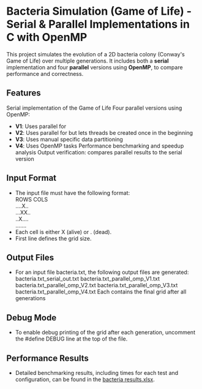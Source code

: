 # Bacteria Simulation (Game of Life) - Serial & Parallel Implementations in C with OpenMP

This project simulates the evolution of a 2D bacteria colony (Conway's Game of Life) over multiple generations. It includes both a **serial** implementation and four **parallel** versions using **OpenMP**, to compare performance and correctness.

## Features

Serial implementation of the Game of Life
Four parallel versions using OpenMP:
  - **V1**: Uses parallel for
  - **V2**: Uses parallel for but lets threads be created once in the beginning
  - **V3**: Uses manual specific data partitioning
  - **V4**: Uses OpenMP tasks
Performance benchmarking and speedup analysis
Output verification: compares parallel results to the serial version

## Input Format
-  The input file must have the following format:  
ROWS COLS  
....X..  
...XX..  
..X....  
.......  
-  Each cell is either X (alive) or . (dead).
-  First line defines the grid size.

## Output Files
-  For an input file bacteria.txt, the following output files are generated:
bacteria.txt_serial_out.txt
bacteria.txt_parallel_omp_V1.txt
bacteria.txt_parallel_omp_V2.txt
bacteria.txt_parallel_omp_V3.txt
bacteria.txt_parallel_omp_V4.txt
Each contains the final grid after all generations

## Debug Mode
-  To enable debug printing of the grid after each generation, uncomment the #define DEBUG line at the top of the file.

## Performance Results
-  Detailed benchmarking results, including times for each test and configuration, can be found in the [bacteria results.xlsx](bacteria_results.xlsx).
